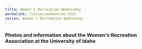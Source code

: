 ```yaml
---
title: Women's Recreation Wednesday 
permalink: /series/womensrec.html
series: Women's Recreation Wednesday
---
```


### Photos and information about the Women's Recreation Association at the University of Idaho